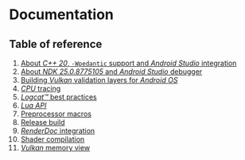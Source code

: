# Documentation

## Table of reference

1) [About _C++ 20_, `-Wpedantic` support and _Android Studio_ integration](about-c++20-and-pedantic.md)
1) [About _NDK 25.0.8775105_ and _Android Studio_ debugger](about-NDK-25.0.8775105.md)
1) [Building _Vulkan_ validation layers for _Android OS_](vulkan-validation-layers.md)
1) [_CPU_ tracing](cpu-tracing.md)
1) [_Logcat™_ best practices](logcat.md)
1) [_Lua API_](lua-api.md)
1) [Preprocessor macros](preprocessor-macros.md)
1) [Release build](release-build.md)
1) [_RenderDoc_ integration](renderdoc-integration.md)
1) [Shader compilation](shader-compilation.md)
1) [_Vulkan_ memory view](vulkan-memory-view.md)
